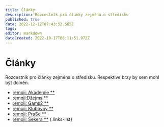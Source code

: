 ```yaml
---
title: Články
description: Rozcestník pro články zejména o středisku
published: true
date: 2022-12-12T07:43:52.585Z
tags: 
editor: markdown
dateCreated: 2022-10-17T06:11:51.972Z
---
```


# Články
Rozcestník pro články zejména o středisku. Respektive brzy by sem mohl být dolněn.

- [:emoji: Akademie **](akademie)
- [:emoji:Džejms **](dzejms)
- [:emoji: Gams2 **](gams2)
- [:emoji: Klubovny **](klubovny)
- [:emoji: PraSe **](prase)
- [:emoji: Sekera **](sekera)
{.links-list}